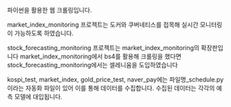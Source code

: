 파이썬을 활용한 웹 크롤링입니다.

market_index_monitoring 프로젝트는 도커와 쿠버네티스를 접목해 실시간 모니터링이 가능하도록 하였습니다.

stock_forecasting_monitoring 프로젝트는 market_index_monitoring의 확장판입니다
market_index_monitoring에서 bs4를 활용해 크롤링을 했다면 stock_forecasting_monitoring에서는 셀레니움을 도입하였습니다

kospi_test, market_index, gold_price_test, naver_pay에는 파일명_schedule.py 이라는 자동화 파일이 있어 이를 통해 데이터를 수집합니다.
수집된 데이터는 각각의 예측 모델에 대입됩니다.
